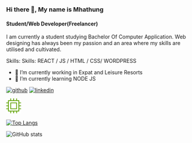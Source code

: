 ### Hi there 👋, My name is Mhathung
#### Student/Web Developer(Freelancer)


I am currently a student studying Bachelor Of Computer Application. Web designing has always been my passion and an area where my skills are utilised and cultivated. 

Skills: Skills:  REACT / JS / HTML / CSS/ WORDPRESS

- 🔭 I’m currently working in Expat and Leisure Resorts  
- 🌱 I’m currently learning NODE JS 


[<img src='https://cdn.jsdelivr.net/npm/simple-icons@3.0.1/icons/github.svg' alt='github' height='40'>](https://github.com/mhathung)  [<img src='https://cdn.jsdelivr.net/npm/simple-icons@3.0.1/icons/linkedin.svg' alt='linkedin' height='40'>](https://www.linkedin.com/in/https://www.linkedin.com/in/mhathung-kikon//)  

<a href='https://docs.github.com/en/developers'><img src='https://raw.githubusercontent.com/acervenky/animated-github-badges/master/assets/devbadge.gif' width='40' height='40'></a> 

[![Top Langs](https://github-readme-stats.vercel.app/api/top-langs/?username=mhathung)](https://github.com/anuraghazra/github-readme-stats)

![GitHub stats](https://github-readme-stats.vercel.app/api?username=mhathung&show_icons=true)  

